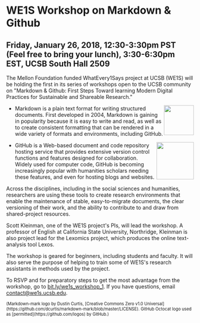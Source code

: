 # WE1S Workshop on Markdown &amp; Github

## **Friday, January 26, 2018, 12:30-3:30pm PST (Feel free to bring your lunch), 3:30-6:30pm EST, UCSB South Hall 2509**

The Mellon Foundation funded WhatEvery1Says project at UCSB (WE1S) will be holding the first in its series of workshops open to the UCSB community on &quot;Markdown &amp; Github: First Steps Toward learning Modern Digital Practices for Sustainable and Shareable Research.&quot;

- <img src="https://upload.wikimedia.org/wikipedia/commons/thumb/4/48/Markdown-mark.svg/320px-Markdown-mark.svg.png" alt-text="Markdown Mark logo" align="right" height="80" style="height: 80px;"> Markdown is a plain text format for writing structured documents. First developed in 2004, Markdown is gaining in popularity because it is easy to write and read, as well as to create consistent formatting that can be rendered in a wide variety of formats and environments, including GitHub.

- <img src="https://assets-cdn.github.com/images/modules/logos_page/Octocat.png" alt-text="GitHub Octocat Logo" align="right" height="100" style="height: 100px;">GitHub is a Web-based document and code repository hosting service that provides extensive version control functions and features designed for collaboration. Widely used for computer code, GitHub is becoming increasingly popular with humanities scholars needing these features, and even for hosting blogs and websites.

Across the disciplines, including in the social sciences and humanities, researchers are using these tools to create research environments that enable the maintenance of stable, easy-to-migrate documents, the clear versioning of their work, and the ability to contribute to and draw from shared-project resources.

Scott Kleinman, one of the WE1S project&#39;s PIs, will lead the workshop. A professor of English at California State University, Northridge, Kleinman is also project lead for the Lexomics project, which produces the online text-analysis tool Lexos.

The workshop is geared for beginners, including students and faculty. It will also serve the purpose of helping to train some of WE1S&#39;s research assistants in methods used by the project.

To RSVP and for preparatory steps to get the most advantage from the workshop, go to [bit.ly/we1s_workshop_1](https://bit.ly/we1s_workshop_1). If you have questions, email [contact@we1s.ucsb.edu](mailto:contact@we1s.ucsb.edu).

<div style="font-size: 80%;" markdown="1">(Markdown-mark logo by Dustin Curtis, [Creative Commons Zero v1.0 Universal](https://github.com/dcurtis/markdown-mark/blob/master/LICENSE). GitHub Octocat logo used as [permitted](https://github.com/logos) by GitHub.)</div>